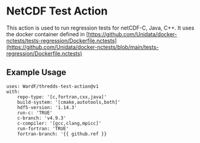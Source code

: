 # NetCDF Test Action

This action is used to run regression tests for netCDF-C, Java, C++. It uses the docker container defined in [https://github.com/Unidata/docker-nctests/tests-regression/Dockerfile.nctests](https://github.com/Unidata/docker-nctests/blob/main/tests-regression/Dockerfile.nctests)

## Example Usage

```
uses: WardF/thredds-test-action@v1
with:
    repo-type: '[c,fortran,cxx,java]'
    build-system: '[cmake,autotools,both]'
    hdf5-version: '1.14.3'
    run-c: 'TRUE'
    c-branch: 'v4.9.3'
    c-compiler: '[gcc,clang,mpicc]'
    run-fortran: 'TRUE'
    fortran-branch: '{{ github.ref }}
